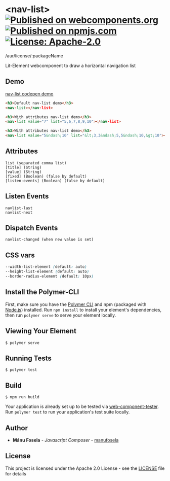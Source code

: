 # \<nav-list\> [![Published on webcomponents.org](https://img.shields.io/badge/webcomponents.org-published-blue.svg)](https://www.webcomponents.org/element/@manufosela/nav-list) [![Published on npmjs.com](https://img.shields.io/badge/npmjs-package-orange)](https://www.npmjs.com/package/@manufosela/nav-list) [![License: Apache-2.0](https://img.shields.io/badge/license-apache2.0-green)](https://www.apache.org/licenses/LICENSE-2.0)


/aur/license/:packageName

Lit-Element webcomponent to draw a horizontal navigation list


## Demo
[nav-list codepen demo](https://codepen.io/manufosela/pen/NmzdZo)


<!--
```
<custom-element-demo>
  <template>
    <script src="../webcomponentsjs/webcomponents-lite.js"></script>
    <link rel="import" href="nav-list.html">
    <next-code-block></next-code-block>
  </template>
</custom-element-demo>
```
-->
```html
<h3>Default nav-list demo</h3>
<nav-list></nav-list>

<h3>With attributes nav-list demo</h3>
<nav-list value="7" list="5,6,7,8,9,10"></nav-list>

<h3>With attributes nav-list demo</h3>
<nav-list value="5&ndash;10" list="&lt;3,3&ndash;5,5&ndash;10,&gt;10"></nav-list>
```

## Attributes
```code
list (separated comma list)
[title] (String)
[value] (String)
[fixed] (Boolean) (false by default)
[listen-events] (Boolean) (false by default)
```

## Listen Events
```code
navlist-last
navlist-next
```

## Dispatch Events
```code
navlist-changed (when new value is set)
```

## CSS vars
```css
--width-list-element (default: auto)
--height-list-element (default: auto)
--border-radius-element (default: 10px)
```

## Install the Polymer-CLI

First, make sure you have the [Polymer CLI](https://www.npmjs.com/package/polymer-cli) and npm (packaged with [Node.js](https://nodejs.org)) installed. Run `npm install` to install your element's dependencies, then run `polymer serve` to serve your element locally.

## Viewing Your Element

```
$ polymer serve
```

## Running Tests

```
$ polymer test
```

## Build
```
$ npm run build
```

Your application is already set up to be tested via [web-component-tester](https://github.com/Polymer/web-component-tester). Run `polymer test` to run your application's test suite locally.

## Author

* **Mánu Fosela** - *Javascript Composer* - [manufosela](https://github.com/manufosela)

## License

This project is licensed under the Apache 2.0 License - see the [LICENSE](https://www.apache.org/licenses/LICENSE-2.0) file for details